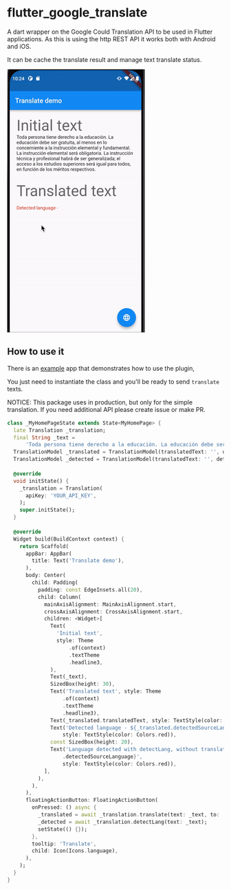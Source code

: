# flutter_google_translate

A dart wrapper on the Google Could Translation API to be used in Flutter applications. As this is
using the http REST API it works both with Android and iOS.

It can be cache the translate result and manage text translate status.

![](https://github.com/ahyangnb/flutter_google_translate/blob/main/example/assets/translate_screen.gif?raw=true)

## How to use it

There is an [example](./example) app that demonstrates how to use the plugin,

You just need to instantiate the class and you'll be ready to send `translate` texts.

NOTICE: This package uses in production, but only for the simple translation. If you need additional
API please create issue or make PR.

```dart
class _MyHomePageState extends State<MyHomePage> {
  late Translation _translation;
  final String _text =
      'Toda persona tiene derecho a la educación. La educación debe ser gratuita, al menos en lo concerniente a la instrucción elemental y fundamental. La instrucción elemental será obligatoria. La instrucción técnica y profesional habrá de ser generalizada; el acceso a los estudios superiores será igual para todos, en función de los méritos respectivos.';
  TranslationModel _translated = TranslationModel(translatedText: '', detectedSourceLanguage: '');
  TranslationModel _detected = TranslationModel(translatedText: '', detectedSourceLanguage: '');

  @override
  void initState() {
    _translation = Translation(
      apiKey: 'YOUR_API_KEY',
    );
    super.initState();
  }

  @override
  Widget build(BuildContext context) {
    return Scaffold(
      appBar: AppBar(
        title: Text('Translate demo'),
      ),
      body: Center(
        child: Padding(
          padding: const EdgeInsets.all(20),
          child: Column(
            mainAxisAlignment: MainAxisAlignment.start,
            crossAxisAlignment: CrossAxisAlignment.start,
            children: <Widget>[
              Text(
                'Initial text',
                style: Theme
                    .of(context)
                    .textTheme
                    .headline3,
              ),
              Text(_text),
              SizedBox(height: 30),
              Text('Translated text', style: Theme
                  .of(context)
                  .textTheme
                  .headline3),
              Text(_translated.translatedText, style: TextStyle(color: Colors.blueAccent)),
              Text('Detected language - ${_translated.detectedSourceLanguage}',
                  style: TextStyle(color: Colors.red)),
              const SizedBox(height: 20),
              Text('Language detected with detectLang, without translation - ${_detected
                  .detectedSourceLanguage}',
                  style: TextStyle(color: Colors.red)),
            ],
          ),
        ),
      ),
      floatingActionButton: FloatingActionButton(
        onPressed: () async {
          _translated = await _translation.translate(text: _text, to: 'en');
          _detected = await _translation.detectLang(text: _text);
          setState(() {});
        },
        tooltip: 'Translate',
        child: Icon(Icons.language),
      ),
    );
  }
}
```

